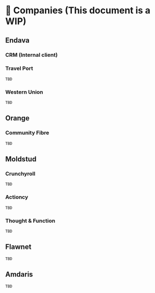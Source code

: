 # 🚧 Companies (This document is a WIP)

## Endava

### CRM (Internal client)

### Travel Port

`TBD`

### Western Union

`TBD`

## Orange

### Community Fibre

`TBD`

## Moldstud

### Crunchyroll

`TBD`

### Actioncy

`TBD`

### Thought & Function

`TBD`

## Flawnet

`TBD`

## Amdaris

`TBD`

